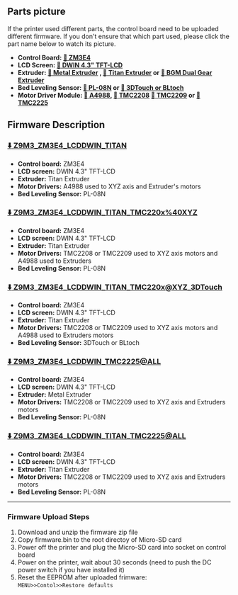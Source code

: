 ## Parts picture
If the printer used different parts, the control board need to be uploaded different firmware. If you don't ensure that which part used, please click the part name below to watch its picture.
- **Control Board: [:art: ZM3E4](https://github.com/ZONESTAR3D/Control-Board/blob/main/32bit/ZM3E4.jpg)**
- **LCD Screen: [:art: DWIN 4.3" TFT-LCD](../../../../../partpic/DWIN_LCD.jpg)**
- **Extruder: [:art: Metal Extruder](../../../../../partpic/EM4.jpg) , [:art: Titan Extruder](../../../../../partpic/Titan.jpg) or [:art: BGM Dual Gear Extruder](../../../../../partpic/bgm.jpg)**
- **Bed Leveling Sensor: [:art: PL-08N](../../../../../partpic/PL08N.jpg) or [:art: 3DTouch or BLtoch](../../../../../partpic/3dtouch.jpg)**
- **Motor Driver Module: [:art: A4988](../../../../../partpic/A4988.jpg), [:art: TMC2208](../../../../../partpic/TMC2208.jpg) [:art: TMC2209](../../../../../partpic/TMC2209.jpg) or [:art: TMC2225](../../../../../partpic/TMC2225.jpg)**

## Firmware Description
### [:arrow_down: Z9M3_ZM3E4_LCDDWIN_TITAN](./Z9M3_ZM3E4_LCDDWIN_TITAN.zip)
- **Control board:** ZM3E4
- **LCD screen:** DWIN 4.3" TFT-LCD
- **Extruder:** Titan Extruder
- **Motor Drivers:** A4988 used to XYZ axis and Extruder's motors 
- **Bed Leveling Sensor:** PL-08N
### [:arrow_down: Z9M3_ZM3E4_LCDDWIN_TITAN_TMC220x%40XYZ](./Z9M3_ZM3E4_LCDDWIN_TITAN_TMC220x%40XYZ.zip)
- **Control board:** ZM3E4
- **LCD screen:** DWIN 4.3" TFT-LCD
- **Extruder:** Titan Extruder
- **Motor Drivers:** TMC2208 or TMC2209 used to XYZ axis motors and A4988 used to Extruders
- **Bed Leveling Sensor:** PL-08N
### [:arrow_down: Z9M3_ZM3E4_LCDDWIN_TITAN_TMC220x@XYZ_3DTouch](./Z9M3_ZM3E4_LCDDWIN_TITAN_TMC220x%40XYZ_3DTouch.zip)
- **Control board:** ZM3E4
- **LCD screen:** DWIN 4.3" TFT-LCD
- **Extruder:** Titan Extruder
- **Motor Drivers:** TMC2208 or TMC2209 used to XYZ axis motors and A4988 used to Extruders motors
- **Bed Leveling Sensor:** 3DTouch or BLtoch
### [:arrow_down: Z9M3_ZM3E4_LCDDWIN_TMC2225@ALL](./Z9M3_ZM3E4_LCDDWIN_TMC2225%40ALL.zip)
- **Control board:** ZM3E4
- **LCD screen:** DWIN 4.3" TFT-LCD
- **Extruder:** Metal Extruder
- **Motor Drivers:** TMC2208 or TMC2209 used to XYZ axis and Extruders motors
- **Bed Leveling Sensor:** PL-08N
### [:arrow_down: Z9M3_ZM3E4_LCDDWIN_TITAN_TMC2225@ALL](./Z9M3_ZM3E4_LCDDWIN_TITAN_TMC2225%40ALL.zip)
- **Control board:** ZM3E4
- **LCD screen:** DWIN 4.3" TFT-LCD
- **Extruder:** Titan Extruder
- **Motor Drivers:** TMC2208 or TMC2209 used to XYZ axis and Extruders motors
- **Bed Leveling Sensor:** PL-08N


-----
### Firmware Upload Steps
1. Download and unzip the firmware zip file
2. Copy firmware.bin to the root directoy of Micro-SD card
3. Power off the printer and plug the Micro-SD card into socket on control board
4. Power on the printer, wait about 30 seconds (need to push the DC power switch if you have installed it)
5. Reset the EEPROM after uploaded frimware:    
  `MENU>>Contol>>Restore defaults`